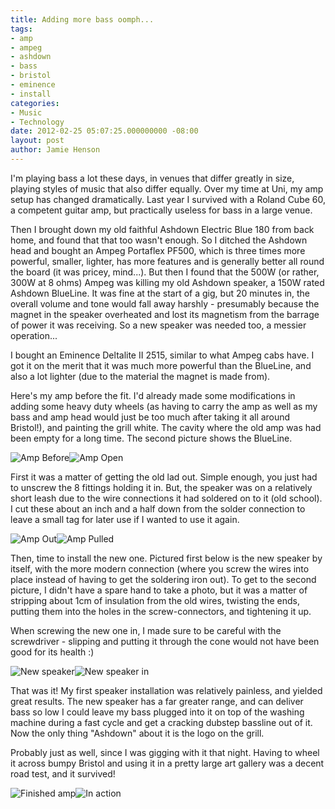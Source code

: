 ```yaml
---
title: Adding more bass oomph...
tags:
- amp
- ampeg
- ashdown
- bass
- bristol
- eminence
- install
categories:
- Music
- Technology
date: 2012-02-25 05:07:25.000000000 -08:00
layout: post
author: Jamie Henson
---
```


I'm playing bass a lot these days, in venues that differ greatly in size, playing styles of music that also differ equally. Over my time at Uni, my amp setup has changed dramatically. Last year I survived with a Roland Cube 60, a competent guitar amp, but practically useless for bass in a large venue.

Then I brought down my old faithful Ashdown Electric Blue 180 from back home, and found that that too wasn't enough. So I ditched the Ashdown head and bought an Ampeg Portaflex PF500, which is three times more powerful, smaller, lighter, has more features and is generally better all round the board (it was pricey, mind...). But then I found that the 500W (or rather, 300W at 8 ohms) Ampeg was killing my old Ashdown speaker, a 150W rated Ashdown BlueLine. It was fine at the start of a gig, but 20 minutes in, the overall volume and tone would fall away harshly - presumably because the magnet in the speaker overheated and lost its magnetism from the barrage of power it was receiving. So a new speaker was needed too, a messier operation...

<!-- more -->

I bought an Eminence Deltalite II 2515, similar to what Ampeg cabs have. I got it on the merit that it was much more powerful than the BlueLine, and also a lot lighter (due to the material the magnet is made from).

Here's my amp before the fit. I'd already made some modifications in adding some heavy duty wheels (as having to carry the amp as well as my bass and amp head would just be too much after taking it all around Bristol!), and painting the grill white. The cavity where the old amp was had been empty for a long time. The second picture shows the BlueLine.

![](http://jh47.com/img/amp/ampbefore.jpg "Amp Before")![](http://jh47.com/img/amp/ampopen.jpg "Amp Open")

First it was a matter of getting the old lad out. Simple enough, you just had to unscrew the 8 fittings holding it in. But, the speaker was on a relatively short leash due to the wire connections it had soldered on to it (old school). I cut these about an inch and a half down from the solder connection to leave a small tag for later use if I wanted to use it again.

![](http://jh47.com/img/amp/ampout.jpg "Amp Out")![](http://jh47.com/img/amp/amppulled.jpg "Amp Pulled")

Then, time to install the new one. Pictured first below is the new speaker by itself, with the more modern connection (where you screw the wires into place instead of having to get the soldering iron out). To get to the second picture, I didn't have a spare hand to take a photo, but it was a matter of stripping about 1cm of insulation from the old wires, twisting the ends, putting them into the holes in the screw-connectors, and tightening it up.

When screwing the new one in, I made sure to be careful with the screwdriver - slipping and putting it through the cone would not have been good for its health :)

![](http://jh47.com/img/amp/ampnew.jpg "New speaker")![](http://jh47.com/img/amp/ampnewin.jpg "New speaker in")

That was it! My first speaker installation was relatively painless, and yielded great results. The new speaker has a far greater range, and can deliver bass so low I could leave my bass plugged into it on top of the washing machine during a fast cycle and get a cracking dubstep bassline out of it. Now the only thing "Ashdown" about it is the logo on the grill.

Probably just as well, since I was gigging with it that night. Having to wheel it across bumpy Bristol and using it in a pretty large art gallery was a decent road test, and it survived!

![](http://jh47.com/img/amp/ampafter.jpg "Finished amp")![](http://jh47.com/img/amp/smallbandcrop.jpg "In action")